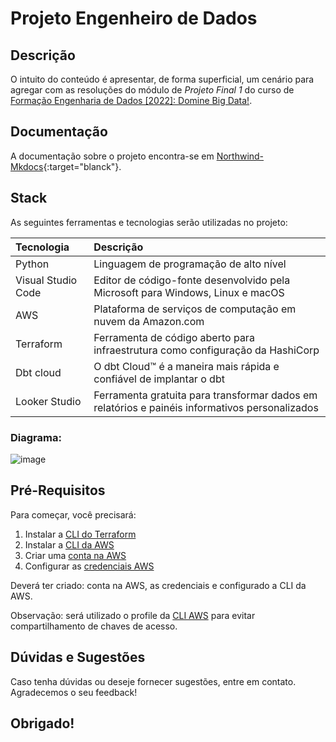# Projeto Engenheiro de Dados

## Descrição
O intuito do conteúdo é apresentar, de forma superficial, um cenário para agregar com as resoluções do módulo de *Projeto Final 1* do curso de [Formação Engenharia de Dados [2022]: Domine Big Data!](https://www.udemy.com/course/engenheiro-de-dados). 

## Documentação

A documentação sobre o projeto encontra-se em [Northwind-Mkdocs](https://ayltonaguiar.github.io/Northwind-Mkdocs/){:target="blanck"}.

## Stack
As seguintes ferramentas e tecnologias serão utilizadas no projeto:

| Tecnologia | Descrição |
| :------------- |:-------------|
| Python  | Linguagem de programação de alto nível |
| Visual Studio Code | Editor de código-fonte desenvolvido pela Microsoft para Windows, Linux e macOS |
| AWS | Plataforma de serviços de computação em nuvem da Amazon.com |
| Terraform | Ferramenta de código aberto para infraestrutura como configuração da HashiCorp |
| Dbt cloud | O dbt Cloud™ é a maneira mais rápida e confiável de implantar o dbt |
| Looker Studio | Ferramenta gratuita para transformar dados em relatórios e painéis informativos personalizados |

### Diagrama: 

![image](https://imgur.com/YZrcGbn.png)

## Pré-Requisitos
Para começar, você precisará:

1. Instalar a [CLI do Terraform](https://developer.hashicorp.com/terraform/tutorials/aws-get-started/install-cli)
1. Instalar a [CLI da AWS](https://docs.aws.amazon.com/pt_br/cli/latest/userguide/getting-started-install.html)
1. Criar uma [conta na AWS](https://aws.amazon.com/pt/free)
1. Configurar as [credenciais AWS](https://docs.aws.amazon.com/pt_br/General/latest/gr/aws-sec-cred-types.html)

Deverá ter criado: conta na AWS, as credenciais e configurado a CLI da AWS.

Observação: será utilizado o profile da [CLI AWS](https://docs.aws.amazon.com/cli/latest/reference/configure/index.html) para evitar compartilhamento de chaves de acesso.

## Dúvidas e Sugestões
Caso tenha dúvidas ou deseje fornecer sugestões, entre em contato. Agradecemos o seu feedback!

## Obrigado!
